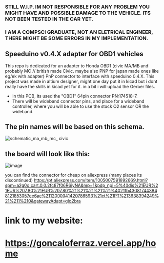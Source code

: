 
### **STILL W.I.P. IM NOT RESPONSIBLE FOR ANY PROBLEM YOU MIGHT HAVE AND POSSIBLE DAMAGE TO THE VEHICLE. ITS NOT BEEN TESTED IN THE CAR YET.**
### **I AM A COMPSCI GRADUATE, NOT AN ELETRICAL ENGINEER, THERE MIGHT BE SOME ERRORS IN MY IMPLEMENTATION.**

## Speeduino v0.4.X adapter for OBD1 vehicles

This repo is dedicated for an adapter to Honda OBD1 (civic MA/MB and probably MC // british made Civic. maybe also PNP for japan made ones like eg/ek with adapter) PnP connector to interface with speeduino 0.4.X.
This project was made in altium designer, might one day put it in kicad but i dont really have the skills in kicad yet for it. in a bit i will upload the Gerber files.

- In this PCB, its used the "OBD1" 64pin connector PN:174518-7.
- There will be wideband connector pins, and place for a wideband controller, where you will be able to use the stock O2 sensor OR the wideband.

## The pin names will be based on this schema.
![schematic_ma_mb_mc_ civic](https://github.com/user-attachments/assets/2b6a3030-c109-47f1-861a-2c1b5663e9d2)

## the board will look like this:
![image](https://github.com/user-attachments/assets/a9731034-c55a-4e95-91d3-ba7a5337a097)

you can find the connector for cheap on aliexpress (many places its discontinued)
https://pt.aliexpress.com/item/1005007591892669.html?spm=a2g0o.cart.0.0.2fc87f06R6iyNA&mp=1&pdp_npi=5%40dis%21EUR%21EUR%207.80%21EUR%207.80%21%21%21%21%21%40211b430817443848121853057ee6ae%2112000041420786593%21ct%21PT%213638394249%21%211%210&gatewayAdapt=glo2bra
# link to my website:
# https://goncaloferraz.vercel.app/home
